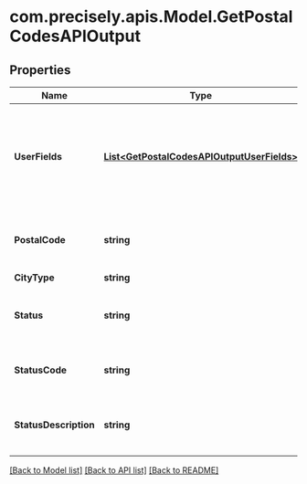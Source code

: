
# com.precisely.apis.Model.GetPostalCodesAPIOutput

## Properties

Name | Type | Description | Notes
------------ | ------------- | ------------- | -------------
**UserFields** | [**List&lt;GetPostalCodesAPIOutputUserFields&gt;**](GetPostalCodesAPIOutputUserFields.md) | These fields are returned, unmodified, in the user_fields section of the response. | [optional] 
**PostalCode** | **string** | The validated ZIP Code or postal code. | [optional] 
**CityType** | **string** | City.Type | [optional] 
**Status** | **string** | Reports the success or failure of the match attempt. | [optional] 
**StatusCode** | **string** | Reason for failure, if there is one. | [optional] 
**StatusDescription** | **string** | Description of the problem, if there is one. | [optional] 

[[Back to Model list]](../README.md#documentation-for-models)
[[Back to API list]](../README.md#documentation-for-api-endpoints)
[[Back to README]](../README.md)

